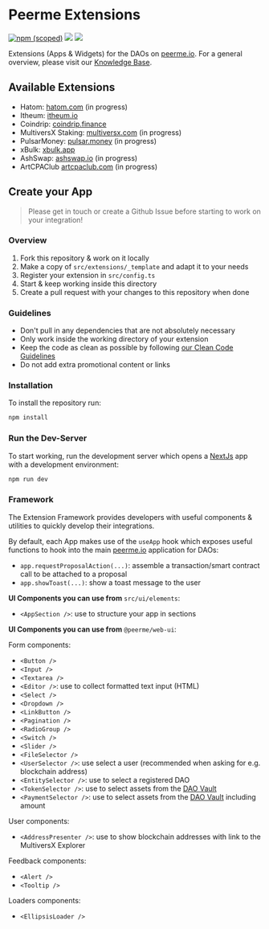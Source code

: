# Peerme Extensions

[![npm (scoped)](https://img.shields.io/npm/v/@peerme/extensions?style=for-the-badge)](https://www.npmjs.com/package/@peerme/extensions)
[![](https://img.shields.io/twitter/follow/PeerMeHQ?color=%23555555&label=Follow%20PeerMe&logo=twitter&style=for-the-badge)](https://twitter.com/PeerMeHQ)
[![](https://dcbadge.vercel.app/api/server/sDeejyk3VR)](https://discord.gg/sDeejyk3VR)

Extensions (Apps & Widgets) for the DAOs on [peerme.io](https://peerme.io). For a general overview, please visit our [Knowledge Base](https://know.peerme.io/developers/extensions.html).

## Available Extensions

- Hatom: [hatom.com](https://hatom.com) (in progress)
- Itheum: [itheum.io](https://www.itheum.io)
- Coindrip: [coindrip.finance](https://coindrip.finance)
- MultiversX Staking: [multiversx.com](https://multiversx.com) (in progress)
- PulsarMoney: [pulsar.money](https://pulsar.money) (in progress)
- xBulk: [xbulk.app](https://xbulk.app)
- AshSwap: [ashswap.io](https://ashswap.io) (in progress)
- ArtCPAClub [artcpaclub.com](https://marketplace.artcpaclub.com) (in progress)

## Create your App

> Please get in touch or create a Github Issue before starting to work on your integration!

### Overview

1. Fork this repository & work on it locally
2. Make a copy of `src/extensions/_template` and adapt it to your needs
3. Register your extension in `src/config.ts`
4. Start & keep working inside this directory
5. Create a pull request with your changes to this repository when done

### Guidelines

- Don't pull in any dependencies that are not absolutely necessary
- Only work inside the working directory of your extension
- Keep the code as clean as possible by following [our Clean Code Guidelines](https://know.peerme.io/developers/clean-code.html)
- Do not add extra promotional content or links

### Installation

To install the repository run:

```bash
npm install
```

### Run the Dev-Server

To start working, run the development server which opens a [NextJs](https://nextjs.org) app with a development environment:

```bash
npm run dev
```

### Framework

The Extension Framework provides developers with useful components & utilities to quickly develop their integrations.

By default, each App makes use of the `useApp` hook which exposes useful functions to hook into the main [peerme.io](https://peerme.io) application for DAOs:

- `app.requestProposalAction(...)`: assemble a transaction/smart contract call to be attached to a proposal
- `app.showToast(...)`: show a toast message to the user

**UI Components you can use from** `src/ui/elements`:

- `<AppSection />`: use to structure your app in sections

**UI Components you can use from** `@peerme/web-ui`:

Form components:

- `<Button />`
- `<Input />`
- `<Textarea />`
- `<Editor />`: use to collect formatted text input (HTML)
- `<Select />`
- `<Dropdown />`
- `<LinkButton />`
- `<Pagination />`
- `<RadioGroup />`
- `<Switch />`
- `<Slider />`
- `<FileSelector />`
- `<UserSelector />`: use select a user (recommended when asking for e.g. blockchain address)
- `<EntitySelector />`: use to select a registered DAO
- `<TokenSelector />`: use to select assets from the [DAO Vault](https://know.peerme.io/daos/vault.html)
- `<PaymentSelector />`: use to select assets from the [DAO Vault](https://know.peerme.io/daos/vault.html) including amount

User components:

- `<AddressPresenter />`: use to show blockchain addresses with link to the MultiversX Explorer

Feedback components:

- `<Alert />`
- `<Tooltip />`

Loaders components:

- `<EllipsisLoader />`

